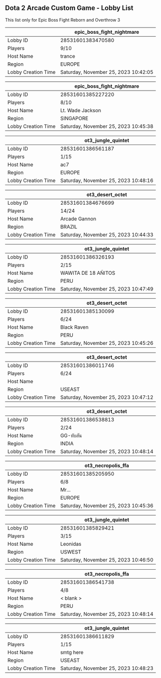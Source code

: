## Dota 2 Arcade Custom Game - Lobby List

This list only for Epic Boss Fight Reborn and Overthrow 3

|  | epic_boss_fight_nightmare |
| ------ | ------ |
| Lobby ID | 28531601383470580 |
| Players | 9/10 |
| Host Name | trance |
| Region | EUROPE |
| Lobby Creation Time | Saturday, November 25, 2023 10:42:05 |


|  | epic_boss_fight_nightmare |
| ------ | ------ |
| Lobby ID | 28531601385227220 |
| Players | 8/10 |
| Host Name | Lt. Wade Jackson |
| Region | SINGAPORE |
| Lobby Creation Time | Saturday, November 25, 2023 10:45:38 |


|  | ot3_jungle_quintet |
| ------ | ------ |
| Lobby ID | 28531601386561187 |
| Players | 1/15 |
| Host Name | ac7 |
| Region | EUROPE |
| Lobby Creation Time | Saturday, November 25, 2023 10:48:16 |


|  | ot3_desert_octet |
| ------ | ------ |
| Lobby ID | 28531601384676699 |
| Players | 14/24 |
| Host Name | Arcade Gannon |
| Region | BRAZIL |
| Lobby Creation Time | Saturday, November 25, 2023 10:44:33 |


|  | ot3_jungle_quintet |
| ------ | ------ |
| Lobby ID | 28531601386326193 |
| Players | 2/15 |
| Host Name | WAWITA DE 18 AÑITOS |
| Region | PERU |
| Lobby Creation Time | Saturday, November 25, 2023 10:47:49 |


|  | ot3_desert_octet |
| ------ | ------ |
| Lobby ID | 28531601385130099 |
| Players | 6/24 |
| Host Name | Black Raven |
| Region | PERU |
| Lobby Creation Time | Saturday, November 25, 2023 10:45:26 |


|  | ot3_desert_octet |
| ------ | ------ |
| Lobby ID | 28531601386011746 |
| Players | 6/24 |
| Host Name | <blank> |
| Region | USEAST |
| Lobby Creation Time | Saturday, November 25, 2023 10:47:12 |


|  | ot3_desert_octet |
| ------ | ------ |
| Lobby ID | 28531601386538813 |
| Players | 2/24 |
| Host Name | GG-ทับสัน |
| Region | INDIA |
| Lobby Creation Time | Saturday, November 25, 2023 10:48:14 |


|  | ot3_necropolis_ffa |
| ------ | ------ |
| Lobby ID | 28531601385205950 |
| Players | 6/8 |
| Host Name | Mr... |
| Region | EUROPE |
| Lobby Creation Time | Saturday, November 25, 2023 10:45:36 |


|  | ot3_jungle_quintet |
| ------ | ------ |
| Lobby ID | 28531601385829421 |
| Players | 3/15 |
| Host Name | Leonidas |
| Region | USWEST |
| Lobby Creation Time | Saturday, November 25, 2023 10:46:50 |


|  | ot3_necropolis_ffa |
| ------ | ------ |
| Lobby ID | 28531601386541738 |
| Players | 4/8 |
| Host Name | < blank > |
| Region | PERU |
| Lobby Creation Time | Saturday, November 25, 2023 10:48:14 |


|  | ot3_jungle_quintet |
| ------ | ------ |
| Lobby ID | 28531601386611829 |
| Players | 1/15 |
| Host Name | smtg here |
| Region | USEAST |
| Lobby Creation Time | Saturday, November 25, 2023 10:48:23 |



